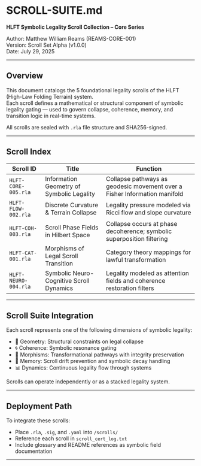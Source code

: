 # SCROLL-SUITE.md  
**HLFT Symbolic Legality Scroll Collection – Core Series**

Author: Matthew William Reams (REAMS-CORE-001)  
Version: Scroll Set Alpha (v1.0.0)  
Date: July 29, 2025  

---

## Overview

This document catalogs the 5 foundational legality scrolls of the HLFT (High-Law Folding Terrain) system.  
Each scroll defines a mathematical or structural component of symbolic legality gating — used to govern collapse, coherence, memory, and transition logic in real-time systems.

All scrolls are sealed with `.rla` file structure and SHA256-signed.

---

## Scroll Index

| Scroll ID | Title | Function |
|-----------|-------|----------|
| `HLFT-CORE-005.rla` | Information Geometry of Symbolic Legality | Collapse pathways as geodesic movement over a Fisher Information manifold |
| `HLFT-FLOW-002.rla` | Discrete Curvature & Terrain Collapse | Legality pressure modeled via Ricci flow and slope curvature |
| `HLFT-COH-003.rla` | Scroll Phase Fields in Hilbert Space | Collapse occurs at phase decoherence; symbolic superposition filtering |
| `HLFT-CAT-001.rla` | Morphisms of Legal Scroll Transition | Category theory mappings for lawful transformation |
| `HLFT-NEURO-004.rla` | Symbolic Neuro-Cognitive Scroll Dynamics | Legality modeled as attention fields and coherence restoration filters |

---

## Scroll Suite Integration

Each scroll represents one of the following dimensions of symbolic legality:

- 📐 Geometry: Structural constraints on legal collapse
- 🌀 Coherence: Symbolic resonance gating
- 🔗 Morphisms: Transformational pathways with integrity preservation
- 🧠 Memory: Scroll drift prevention and symbolic decay handling
- 📊 Dynamics: Continuous legality flow through systems

Scrolls can operate independently or as a stacked legality system.

---

## Deployment Path

To integrate these scrolls:

- Place `.rla`, `.sig`, and `.yaml` into `/scrolls/`
- Reference each scroll in `scroll_cert_log.txt`
- Include glossary and README references as symbolic field documentation

---
